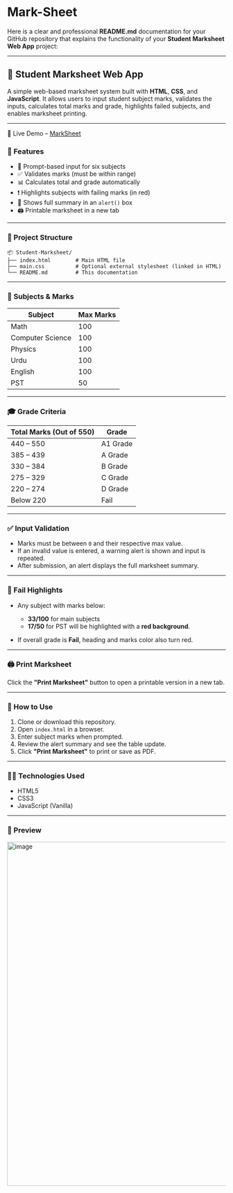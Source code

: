 # Mark-Sheet

Here is a clear and professional **README.md** documentation for your GitHub repository that explains the functionality of your **Student Marksheet Web App** project:

---

## 📄 Student Marksheet Web App

A simple web-based marksheet system built with **HTML**, **CSS**, and **JavaScript**. It allows users to input student subject marks, validates the inputs, calculates total marks and grade, highlights failed subjects, and enables marksheet printing.

---
🔗 Live Demo – <a href="https://themuzibaloch.github.io/Mark-Sheet/">MarkSheet </a>

### 📌 Features

* 🔢 Prompt-based input for six subjects
* ✅ Validates marks (must be within range)
* 📊 Calculates total and grade automatically
* ❗ Highlights subjects with failing marks (in red)
* 🧾 Shows full summary in an `alert()` box
* 🖨️ Printable marksheet in a new tab

---

### 📁 Project Structure

```
📦 Student-Marksheet/
├── index.html        # Main HTML file
├── main.css          # Optional external stylesheet (linked in HTML)
└── README.md         # This documentation
```

---

### 🧮 Subjects & Marks

| Subject          | Max Marks |
| ---------------- | --------- |
| Math             | 100       |
| Computer Science | 100       |
| Physics          | 100       |
| Urdu             | 100       |
| English          | 100       |
| PST              | 50        |

---

### 🎓 Grade Criteria

| Total Marks (Out of 550) | Grade    |
| ------------------------ | -------- |
| 440 – 550                | A1 Grade |
| 385 – 439                | A Grade  |
| 330 – 384                | B Grade  |
| 275 – 329                | C Grade  |
| 220 – 274                | D Grade  |
| Below 220                | Fail     |

---

### ✅ Input Validation

* Marks must be between `0` and their respective max value.
* If an invalid value is entered, a warning alert is shown and input is repeated.
* After submission, an alert displays the full marksheet summary.

---

### 🔴 Fail Highlights

* Any subject with marks below:

  * **33/100** for main subjects
  * **17/50** for PST
    will be highlighted with a **red background**.
* If overall grade is **Fail**, heading and marks color also turn red.

---

### 🖨️ Print Marksheet

Click the **"Print Marksheet"** button to open a printable version in a new tab.

---

### 🚀 How to Use

1. Clone or download this repository.
2. Open `index.html` in a browser.
3. Enter subject marks when prompted.
4. Review the alert summary and see the table update.
5. Click **"Print Marksheet"** to print or save as PDF.

---

### 🧑‍💻 Technologies Used

* HTML5
* CSS3
* JavaScript (Vanilla)

---

### 📸 Preview

<img width="1206" height="792" alt="image" src="https://github.com/user-attachments/assets/cdc87e19-b643-424b-abdd-ada58a6ef405" />



